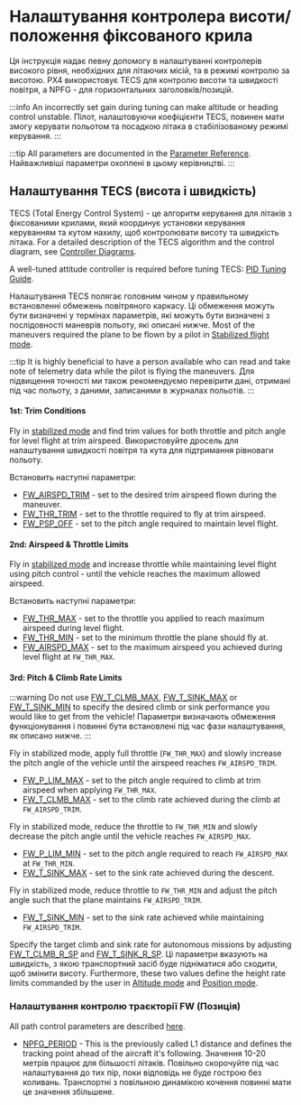 # Налаштування контролера висоти/положення фіксованого крила

Ця інструкція надає певну допомогу в налаштуванні контролерів високого рівня, необхідних для літаючих місій, та в режимі контролю за висотою.
PX4 використовує TECS для контролю висоти та швидкості повітря, а NPFG - для горизонтальних заголовків/позицій.

:::info
An incorrectly set gain during tuning can make altitude or heading control unstable.
Пілот, налаштовуючи коефіцієнти TECS, повинен мати змогу керувати польотом та посадкою літака в стабілізованому режимі керування.
:::

:::tip
All parameters are documented in the [Parameter Reference](../advanced_config/parameter_reference.md#fw-tecs).
Найважливіші параметри охоплені в цьому керівництві.
:::

## Налаштування TECS (висота і швидкість)

TECS (Total Energy Control System) - це алгоритм керування для літаків з фіксованими крилами, який координує установки керування керуванням та кутом нахилу, щоб контролювати висоту та швидкість літака.
For a detailed description of the TECS algorithm and the control diagram, see [Controller Diagrams](../flight_stack/controller_diagrams.md).

A well-tuned attitude controller is required before tuning TECS: [PID Tuning Guide](../config_fw/pid_tuning_guide_fixedwing.md).

Налаштування TECS полягає головним чином у правильному встановленні обмежень повітряного каркасу.
Ці обмеження можуть бути визначені у термінах параметрів, які можуть бути визначені з послідовності маневрів польоту, які описані нижче.
Most of the maneuvers required the plane to be flown by a pilot in [Stabilized flight mode](../flight_modes_fw/stabilized.md).

:::tip
It is highly beneficial to have a person available who can read and take note of telemetry data while the pilot is flying the maneuvers.
Для підвищення точності ми також рекомендуємо перевірити дані, отримані під час польоту, з даними, записаними в журналах польотів.
:::

#### 1st: Trim Conditions

Fly in [stabilized mode](../flight_modes_fw/stabilized.md) and find trim values for both throttle and pitch angle for level flight at trim airspeed.
Використовуйте дросель для налаштування швидкості повітря та кута для підтримання рівноваги польоту.

Встановить наступні параметри:

- [FW_AIRSPD_TRIM](../advanced_config/parameter_reference.md#FW_AIRSPD_TRIM) - set to the desired trim airspeed flown during the maneuver.
- [FW_THR_TRIM](../advanced_config/parameter_reference.md#FW_THR_TRIM) - set to the throttle required to fly at trim airspeed.
- [FW_PSP_OFF](../advanced_config/parameter_reference.md#FW_PSP_OFF) - set to the pitch angle required to maintain level flight.

#### 2nd: Airspeed & Throttle Limits

Fly in [stabilized mode](../flight_modes_fw/stabilized.md) and increase throttle while maintaining level flight using pitch control - until the vehicle reaches
the maximum allowed airspeed.

Встановить наступні параметри:

- [FW_THR_MAX](../advanced_config/parameter_reference.md#FW_THR_MAX) - set to the throttle you applied to reach maximum airspeed during level flight.
- [FW_THR_MIN](../advanced_config/parameter_reference.md#FW_THR_MIN) - set to the minimum throttle the plane should fly at.
- [FW_AIRSPD_MAX](../advanced_config/parameter_reference.md#FW_AIRSPD_MAX) - set to the maximum airspeed you achieved during level flight at `FW_THR_MAX`.

#### 3rd: Pitch & Climb Rate Limits

:::warning
Do not use [FW_T_CLMB_MAX](../advanced_config/parameter_reference.md#FW_T_CLMB_MAX), [FW_T_SINK_MAX](../advanced_config/parameter_reference.md#FW_T_SINK_MAX) or [FW_T_SINK_MIN](../advanced_config/parameter_reference.md#FW_T_SINK_MIN) to specify the desired climb or sink performance you would like to get from the vehicle!
Параметри визначають обмеження функціонування і повинні бути встановлені під час фази налаштування, як описано нижче.
:::

Fly in stabilized mode, apply full throttle (`FW_THR_MAX`) and slowly increase the pitch angle of the vehicle until the airspeed reaches `FW_AIRSPD_TRIM`.

- [FW_P_LIM_MAX](../advanced_config/parameter_reference.md#FW_P_LIM_MAX) - set to the pitch angle required to climb at trim airspeed when applying `FW_THR_MAX`.
- [FW_T_CLMB_MAX](../advanced_config/parameter_reference.md#FW_T_CLMB_MAX) - set to the climb rate achieved during the climb at `FW_AIRSPD_TRIM`.

Fly in stabilized mode, reduce the throttle to `FW_THR_MIN` and slowly decrease the pitch angle until the vehicle reaches `FW_AIRSPD_MAX`.

- [FW_P_LIM_MIN](../advanced_config/parameter_reference.md#FW_P_LIM_MIN) - set to the pitch angle required to reach `FW_AIRSPD_MAX` at `FW_THR_MIN`.
- [FW_T_SINK_MAX](../advanced_config/parameter_reference.md#FW_T_SINK_MAX) - set to the sink rate achieved during the descent.

Fly in stabilized mode, reduce throttle to `FW_THR_MIN` and adjust the pitch angle such that the plane maintains `FW_AIRSPD_TRIM`.

- [FW_T_SINK_MIN](../advanced_config/parameter_reference.md#FW_T_SINK_MIN) - set to the sink rate achieved while maintaining `FW_AIRSPD_TRIM`.

Specify the target climb and sink rate for autonomous missions by adjusting [FW_T_CLMB_R_SP](../advanced_config/parameter_reference.md#FW_T_CLMB_R_SP) and [FW_T_SINK_R_SP](../advanced_config/parameter_reference.md#FW_T_SINK_R_SP).
Ці параметри вказують на швидкість, з якою транспортний засіб буде підніматися або сходити, щоб змінити висоту.
Furthermore, these two values define the height rate limits commanded by the user in [Altitude mode](../flight_modes_fw/altitude.md) and [Position mode](../flight_modes_fw/position.md).

### Налаштування контролю траєкторії FW (Позиція)

All path control parameters are described [here](../advanced_config/parameter_reference.md#fw-path-control).

- [NPFG_PERIOD](../advanced_config/parameter_reference.md#NPFG_PERIOD) - This is the previously called L1 distance and defines the tracking point ahead of the aircraft it's following.
  Значення 10-20 метрів працює для більшості літаків.
  Повільно скорочуйте під час налаштування до тих пір, поки відповідь не буде гострою без коливань.
  Транспортні з повільною динамікою кочення повинні мати це значення збільшене.
